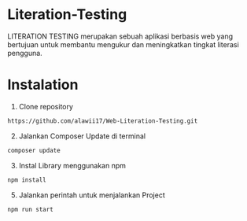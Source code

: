 # Literation-Testing
LITERATION TESTING merupakan sebuah aplikasi berbasis web yang bertujuan untuk membantu mengukur dan meningkatkan tingkat literasi pengguna.

# Instalation
1. Clone repository 
```sh
https://github.com/alawii17/Web-Literation-Testing.git
```

2. Jalankan Composer Update di terminal
```sh
composer update
```

3. Instal Library menggunakan npm
```sh
npm install
```

5. Jalankan perintah untuk menjalankan Project
```sh
npm run start
```
